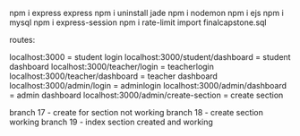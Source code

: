 npm i express
express
npm i uninstall jade
npm i nodemon
npm i ejs
npm i mysql
npm i express-session
npm i rate-limit
import finalcapstone.sql


routes:

localhost:3000 = student login
localhost:3000/student/dashboard = student dashboard
localhost:3000/teacher/login = teacherlogin
localhost:3000/teacher/dashboard = teacher dashboard
localhost:3000/admin/login = adminlogin
localhost:3000/admin/dashboard = admin dashboard
localhost:3000/admin/create-section = create section


branch 17 - create for section not working
branch 18 - create section working
branch 19 - index section created and working